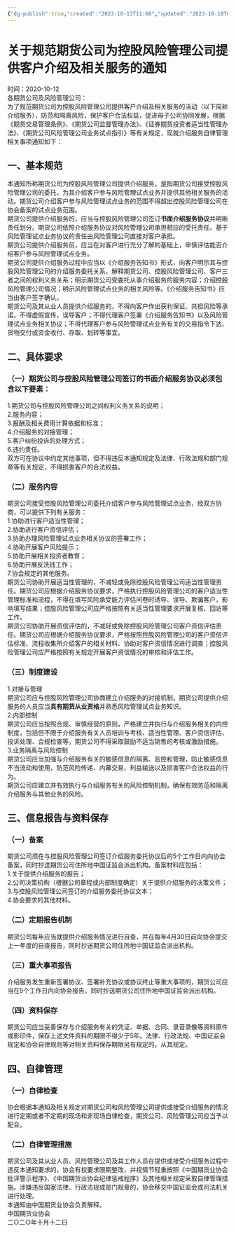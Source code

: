 ```yaml
---
{"dg-publish":true,"created":"2023-10-13T11:08","updated":"2023-10-18T00:24","permalink":"/a///20201012/20201012/","dgPassFrontmatter":true}
---
```


# 关于规范期货公司为控股风险管理公司提供客户介绍及相关服务的通知  
时间：2020-10-12   
各期货公司及风险管理公司：  
为了规范期货公司为控股风险管理公司提供客户介绍及相关服务的活动（以下简称介绍服务），防范和隔离风险，保护客户合法权益，促进母子公司协同发展，根据《期货交易管理条例》、《期货公司监督管理办法》、《证券期货投资者适当性管理办法》、《期货公司风险管理公司业务试点指引》等有关规定，现就介绍服务自律管理相关事项通知如下：  
## 一、基本规范  
本通知所称期货公司为控股风险管理公司提供介绍服务，是指期货公司接受控股风险管理公司的委托，为其介绍客户参与风险管理试点业务并提供其他相关服务的活动。期货公司介绍客户参与风险管理试点业务的范围不得超出控股风险管理公司在协会备案的试点业务范围。  
期货公司提供介绍服务的，应当与控股风险管理公司签订**书面介绍服务协议**并明晰责任划分。期货公司依照介绍服务协议对风险管理公司承担相应的受托责任。基于风险管理试点业务协议的责任由风险管理公司直接对客户承担。  
期货公司提供介绍服务前，应当在对客户进行充分了解的基础上，审慎评估能否介绍客户参与风险管理试点业务。  
期货公司提供介绍服务过程中应当以《介绍服务告知书》形式，向客户明示其与控股风险管理公司的介绍服务委托关系，解释期货公司、控股风险管理公司、客户三者之间的权利义务关系；明示期货公司受委托从事介绍服务的服务内容；介绍控股风险管理公司情况；明示风险管理试点业务的相关风险等。《介绍服务告知书》应当由客户签字确认。  
期货公司及其从业人员提供介绍服务的，不得向客户作出获利保证、共担风险等承诺，不得虚假宣传，误导客户；不得代理客户签署《介绍服务告知书》以及风险管理试点业务相关协议；不得代理客户参与风险管理试点业务有关的交易指令下达、货物交付或资金收付、存取、划转等事宜。  
## 二、具体要求  
### （一）期货公司与控股风险管理公司签订的书面介绍服务协议必须包含以下要素：  
1.期货公司与控股风险管理公司之间权利义务关系的说明；  
2.服务内容；  
3.报酬及相关费用计算依据和标准；  
4.介绍服务的对接管理；  
5.客户纠纷投诉的处理方式；  
6.违约责任。  
双方可在协议中约定其他事项，但不得违反本通知规定及法律、行政法规和部门规章等有关规定，不得损害客户的合法权益。  
### （二）服务内容  
期货公司接受控股风险管理公司委托介绍客户参与风险管理试点业务，经双方协商，可以提供下列有关服务：  
1.协助进行客户适当性管理；  
2.协助进行客户资信评估；  
3.协助办理风险管理试点业务相关协议的签署工作；  
4.协助开展客户风险提示；  
5.协助开展相关投资者教育；  
6.协助开展反洗钱工作；  
7.协会规定的其他服务。  
期货公司协助开展适当性管理的，不减轻或免除控股风险管理公司适当性管理责任。期货公司应根据介绍服务协议要求，严格执行控股风险管理公司的客户适当性管理标准和流程，不得在填写风险承受能力评估问卷时诱导、误导、欺骗客户，影响填写结果；控股风险管理公司应严格按照有关适当性管理要求开展复核、回访等工作。  
期货公司协助开展资信评估的，不减轻或免除控股风险管理公司客户资信评估责任。期货公司应根据介绍服务协议要求，严格按照控股风险管理公司的客户资信评估标准、流程收集所介绍客户的相关材料、协助对客户资信情况进行调查；控股风险管理公司应严格按照有关规定开展客户资信情况的审核和评估工作。  
### （三）制度建设  
1.对接与管理  
期货公司应与控股风险管理公司协商建立介绍服务的对接机制。期货公司提供介绍服务的人员应当**具有期货从业资格**并熟悉风险管理试点业务知识。  
2.内部控制  
期货公司应当按照合规、审慎经营的原则，严格建立并执行与介绍服务相关的内控制度，包括但不限于介绍服务有关人员培训与考核、适当性管理、客户资信评估、投诉处理、合规检查等。期货公司不得采取鼓励不适当销售的考核或激励措施。  
3.业务隔离与风险控制  
期货公司应当加强与介绍服务有关的敏感信息的隔离、监控和管理，防止敏感信息不当流动和使用，防范风险传递、内幕交易、利益输送以及损害客户合法权益的行为。  
期货公司应建立并有效执行与介绍服务有关的风险控制机制，确保有效防范和隔离介绍服务与其他业务的风险。  
## 三、信息报告与资料保存  
### （一）备案  
期货公司须在与控股风险管理公司签订介绍服务委托协议后的5个工作日内向协会备案，同时抄送期货公司住所地中国证监会派出机构。备案材料应包括：  
1.关于提供介绍服务的报告；  
2.公司决策机构（根据公司章程或内部制度确定）关于提供介绍服务的决策文件；  
3.与控股风险管理公司签订的介绍服务委托协议文本；  
4.协会要求的其他材料。  
### （二）定期报告机制  
期货公司每年应当就提供介绍服务情况进行自查，并在每年4月30日前向协会提交上一年度的自查报告，同时抄送期货公司住所地中国证监会派出机构。  
### （三）重大事项报告  
介绍服务发生重新签署协议、签署补充协议或协议终止等重大事项的，期货公司应当在5个工作日内向协会报告，同时抄送期货公司住所地中国证监会派出机构。  
### （四）资料保存  
期货公司应当妥善保存与介绍服务有关的凭证、单据、合同、录音录像等资料原件或影印件，保存上述文件资料的期限不得少于5年。法律、行政法规、中国证监会规定和协会自律规则等对相关资料保存期限另有规定的，从其规定。  
## 四、自律管理  
### （一）自律检查  
协会根据本通知及相关规定对期货公司和风险管理公司提供或接受介绍服务的情况进行定期或者不定期的现场和非现场自律检查，期货公司、风险管理公司应当予以配合。  
### （二）自律管理措施  
期货公司及其从业人员、风险管理公司及其工作人员在提供或接受介绍服务过程中违反本通知要求的，协会有权要求限期整改，并视情节轻重按照《中国期货业协会批评警示程序》、《中国期货业协会纪律惩戒程序》及其他相关规定采取自律管理措施。涉嫌违反国家法律、行政法规或部门规章的，协会移交中国证监会或司法机关进行处理。  
本通知由中国期货业协会负责解释。  
中国期货业协会  
二○二○年十月十二日